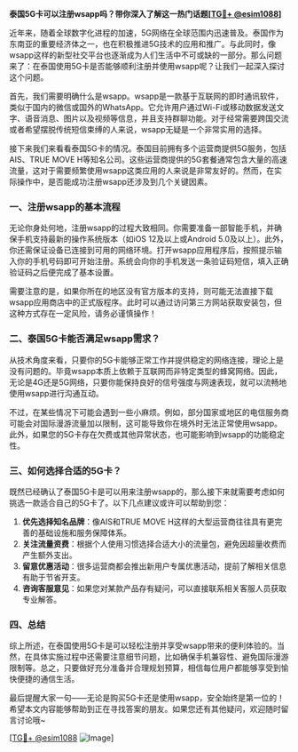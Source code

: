 **泰国5G卡可以注册wsapp吗？带你深入了解这一热门话题[[TG💪+ @esim1088](https://t.me/s/esim1088)]**

近年来，随着全球数字化进程的加速，5G网络在全球范围内迅速普及。泰国作为东南亚的重要经济体之一，也在积极推进5G技术的应用和推广。与此同时，像wsapp这样的新型社交平台也逐渐成为人们生活中不可或缺的一部分。那么问题来了：在泰国使用5G卡是否能够顺利注册并使用wsapp呢？让我们一起深入探讨这个问题。

首先，我们需要明确什么是wsapp。wsapp是一款基于互联网的即时通讯软件，类似于国内的微信或国外的WhatsApp。它允许用户通过Wi-Fi或移动数据发送文字、语音消息、图片以及视频等信息，并且支持群聊功能。对于经常需要跨国交流或者希望摆脱传统短信束缚的人来说，wsapp无疑是一个非常实用的选择。

接下来我们来看看泰国5G卡的情况。泰国目前拥有多个运营商提供5G服务，包括AIS、TRUE MOVE H等知名公司。这些运营商提供的5G套餐通常包含大量的高速流量，这对于需要频繁使用wsapp这类应用的人来说是非常友好的。然而，在实际操作中，是否能成功注册wsapp还涉及到几个关键因素。

### 一、注册wsapp的基本流程

无论你身处何地，注册wsapp的过程大致相同。你需要准备一部智能手机，并确保手机支持最新的操作系统版本（如iOS 12及以上或Android 5.0及以上）。此外，你还需保证设备已连接到可用的网络环境。打开wsapp应用程序后，按照提示输入你的手机号码即可开始注册。系统会向你的手机发送一条验证码短信，填入正确验证码之后便完成了基本设置。

需要注意的是，如果你所在的地区没有官方版本的支持，则可能无法直接下载wsapp应用商店中的正式版程序。此时可以通过访问第三方网站获取安装包，但这种方式存在一定风险，请务必谨慎操作！

### 二、泰国5G卡能否满足wsapp需求？

从技术角度来看，只要你的5G卡能够正常工作并提供稳定的网络连接，理论上是没有问题的。毕竟wsapp本质上依赖于互联网而非特定类型的蜂窝网络。因此，无论是4G还是5G网络，只要你能保持良好的信号强度与网速表现，就可以流畅地使用wsapp进行沟通互动。

不过，在某些情况下可能会遇到一些小麻烦。例如，部分国家或地区的电信服务商可能会对国际漫游流量加以限制，这可能导致你在境外时无法正常使用wsapp。此外，如果您的5G卡存在欠费或其他异常状态，也可能影响到wsapp的功能稳定性。

### 三、如何选择合适的5G卡？

既然已经确认了泰国5G卡是可以用来注册wsapp的，那么接下来就需要考虑如何挑选一款适合自己的5G卡了。以下几点建议或许可以帮助到您：

1. **优先选择知名品牌**：像AIS和TRUE MOVE H这样的大型运营商往往具有更完善的基础设施和服务保障体系。
2. **关注流量资费**：根据个人使用习惯选择合适大小的流量包，避免因超量收费而产生额外支出。
3. **留意优惠活动**：很多运营商都会推出新用户专属优惠活动，提前了解相关信息有助于节省开支。
4. **咨询客服意见**：如果您对某款产品存有疑问，可以直接联系相关客服人员获取专业解答。

### 四、总结

综上所述，在泰国使用5G卡是可以轻松注册并享受wsapp带来的便利体验的。当然，在具体实施过程中还需要注意细节问题，比如确保手机兼容性、避免国际漫游限制等。总之，只要做好充分准备并合理规划预算，相信每位用户都能够享受到愉快便捷的通信生活。

最后提醒大家一句——无论是购买5G卡还是使用wsapp，安全始终是第一位的！希望本文内容能够帮助到正在寻找答案的朋友。如果您还有其他疑问，欢迎随时留言讨论哦~

[[TG💪+ @esim1088](https://t.me/s/esim1088) ![Image](https://i.postimg.cc/4NQfJmqS/Snipaste-2025-05-13-00-14-12.png)]